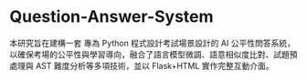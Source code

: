 # Question-Answer-System
本研究旨在建構一套 專為 Python 程式設計考試場景設計的 AI 公平性問答系統，以確保考場的公平性與學習導向，融合了語言模型微調、語意相似度比對、試題預處理與 AST 難度分析等多項技術，並以 Flask+HTML 實作完整互動介面。

